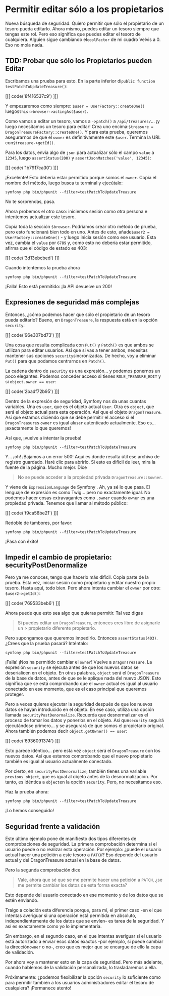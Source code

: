 # Permitir editar sólo a los propietarios

Nueva búsqueda de seguridad: Quiero permitir que sólo el propietario de un tesoro pueda editarlo. Ahora mismo, puedes editar un tesoro siempre que tengas este rol. Pero eso significa que puedes editar el tesoro de cualquiera. Alguien sigue cambiando el`coolFactor` de mi cuadro Velvis a 0. Eso no mola nada.

## TDD: Probar que sólo los Propietarios pueden Editar

Escribamos una prueba para esto. En la parte inferior di`public function testPatchToUpdateTreasure()`:

[[[ code('8f416537c9') ]]]

Y empezaremos como siempre: `$user = UserFactory::createOne()` luego`$this->browser->actingAs($user)`.

Como vamos a editar un tesoro, vamos a `->patch()` a `/api/treasures/`... ¡y luego necesitamos un tesoro para editar! Crea uno encima:`$treasure = DragonTreasureFactory::createOne()`. Y para esta prueba, queremos asegurarnos de que el `owner` es definitivamente este `$user`. Termina la URL con`$treasure->getId()`.

Para los datos, envía algo de `json` para actualizar sólo el campo `value` a `12345`, luego `assertStatus(200)` y `assertJsonMatches('value', 12345)`:

[[[ code('1b7917ca30') ]]]

¡Excelente! Esto debería estar permitido porque somos el `owner`. Copia el nombre del método, luego busca tu terminal y ejecútalo:

```terminal
symfony php bin/phpunit --filter=testPatchToUpdateTreasure
```

No te sorprendas, pasa.

Ahora probemos el otro caso: iniciemos sesión como otra persona e intentemos actualizar este tesoro.

Copia toda la sección `$browser`. Podríamos crear otro método de prueba, pero esto funcionará bien todo en uno. Antes de esto, añade`$user2 = UserFactory::createOne()` - y luego inicia sesión como ese usuario. Esta vez, cambia el `value` por `6789` y, como esto no debería estar permitido, afirma que el código de estado es 403:

[[[ code('3d13ebcbed') ]]]

Cuando intentemos la prueba ahora

```terminal-silent
symfony php bin/phpunit --filter=testPatchToUpdateTreasure
```

¡Falla! Esto está permitido: ¡la API devuelve un 200!

## Expresiones de seguridad más complejas

Entonces, ¿cómo podemos hacer que sólo el propietario de un tesoro pueda editarlo? Bueno, en `DragonTreasure`, la respuesta está en la opción `security`:

[[[ code('96e307bd73') ]]]

Una cosa que resulta complicada con `Put()` y `Patch()` es que ambos se utilizan para editar usuarios. Así que si vas a tener ambos, necesitas mantener sus opciones `security`sincronizadas. De hecho, voy a eliminar `Put()` para que podamos centrarnos en `Patch()`.

La cadena dentro de `security` es una expresión... y podemos ponernos un poco elegantes. Podemos conceder acceso si tienes `ROLE_TREASURE_EDIT` y si `object.owner == user`:

[[[ code('2badf72b95') ]]]

Dentro de la expresión de seguridad, Symfony nos da unas cuantas variables. Una es `user`, que es el objeto actual `User`. Otra es `object`, que será el objeto actual para esta operación. Así que el objeto `DragonTreasure`. Así que estamos diciendo que se debe permitir el acceso si el `DragonTreasure`s `owner` es igual al`user` autenticado actualmente. Eso es... ¡exactamente lo que queremos!

Así que, ¡vuelve a intentar la prueba!

```terminal-silent
symfony php bin/phpunit --filter=testPatchToUpdateTreasure
```

Y... ¡oh! ¡Bajamos a un error 500! Aquí es donde resulta útil ese archivo de registro guardado. Haré clic para abrirlo. Si esto es difícil de leer, mira la fuente de la página. Mucho mejor. Dice

> No se puede acceder a la propiedad privada `DragonTreasure::$owner`.

Y viene de `ExpressionLanguage` de Symfony . Ah, ya sé lo que pasa. El lenguaje de expresión es como Twig... pero no exactamente igual. No podemos hacer cosas extravagantes como `.owner` cuando `owner` es una propiedad privada. Tenemos que llamar al método público:

[[[ code('f9ca58be21') ]]]

Redoble de tambores, por favor:

```terminal-silent
symfony php bin/phpunit --filter=testPatchToUpdateTreasure
```

¡Pasa con éxito!

## Impedir el cambio de propietario: securityPostDenormalize

Pero ya me conoces, tengo que hacerlo más difícil. Copia parte de la prueba. Esta vez, iniciar sesión como propietario y editar nuestro propio tesoro. Hasta aquí, todo bien. Pero ahora intenta cambiar el `owner` por otro: `$user2->getId()`:

[[[ code('769533beb6') ]]]

Ahora puede que esto sea algo que quieras permitir. Tal vez digas

> Si puedes editar un `DragonTreasure`, entonces eres libre de asignarle un > propietario diferente
> propietario.

Pero supongamos que queremos impedirlo. Entonces `assertStatus(403)`. ¿Crees que la prueba pasará? Inténtalo:

```terminal-silent
symfony php bin/phpunit --filter=testPatchToUpdateTreasure
```

¡Falla! ¡Nos ha permitido cambiar el `owner`! Vuelve a `DragonTreasure`. La expresión `security` se ejecuta antes de que los nuevos datos se deserialicen en el objeto. En otras palabras, `object` será el `DragonTreasure` de la base de datos, antes de que se le aplique nada del nuevo JSON. Esto significa que se está comprobando que el `owner` actual es igual al usuario conectado en ese momento, que es el caso principal que queremos proteger.

Pero a veces quieres ejecutar la seguridad después de que los nuevos datos se hayan introducido en el objeto. En ese caso, utiliza una opción llamada `securityPostDenormalize`. Recuerda que desnormalizar es el proceso de tomar los datos y ponerlos en el objeto. Así que`security` seguirá ejecutándose primero... y se asegurará de que somos el propietario original. Ahora también podemos decir `object.getOwner() == user`:

[[[ code('6936091374') ]]]

Esto parece idéntico... pero esta vez `object` será el `DragonTreasure` con los nuevos datos. Así que estamos comprobando que el nuevo propietario también es igual al usuario actualmente conectado.

Por cierto, en `securityPostDenormalize`, también tienes una variable `previous_object`, que es igual al objeto antes de la desnormalización. Por tanto, es idéntica a `object`en la opción `security`. Pero, no necesitamos eso.

Haz la prueba ahora:

```terminal-silent
symfony php bin/phpunit --filter=testPatchToUpdateTreasure
```

¡Lo hemos conseguido!

## Seguridad frente a validación

Este último ejemplo pone de manifiesto dos tipos diferentes de comprobaciones de seguridad. La primera comprobación determina si el usuario puede o no realizar esta operación. Por ejemplo: ¿puede el usuario actual hacer una petición a este tesoro a `PATCH`? Eso depende del usuario actual y del DragonTreasure actual en la base de datos.

Pero la segunda comprobación dice

> Vale, ahora que sé que se me permite hacer una petición a `PATCH`, ¿se me permite
> cambiar los datos de esta forma exacta?

Esto depende del usuario conectado en ese momento y de los datos que se estén enviando.

Traigo a colación esta diferencia porque, para mí, el primer caso -en el que intentas averiguar si una operación está permitida en absoluto, independientemente de los datos que se envíen- es tarea de la seguridad. Y así es exactamente como yo lo implementaría.

Sin embargo, en el segundo caso, en el que intentas averiguar si el usuario está autorizado a enviar esos datos exactos -por ejemplo, si puede cambiar la dirección`owner` o no-, creo que es mejor que se encargue de ello la capa de validación.

Por ahora voy a mantener esto en la capa de seguridad. Pero más adelante, cuando hablemos de la validación personalizada, lo trasladaremos a ella.

Próximamente: ¿podemos flexibilizar la opción `security` lo suficiente como para permitir también a los usuarios administradores editar el tesoro de cualquiera? ¡Permanece atento!
